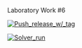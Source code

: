 Laboratory Work #6

[![Push_release_w/_tag](https://github.com/jorikovsky/lab06/actions/workflows/release.yml/badge.svg)](https://github.com/jorikovsky/lab06/actions/workflows/release.yml)

[![Solver_run](https://github.com/jorikovsky/lab06/actions/workflows/main.yml/badge.svg)](https://github.com/jorikovsky/lab06/actions/workflows/main.yml)
